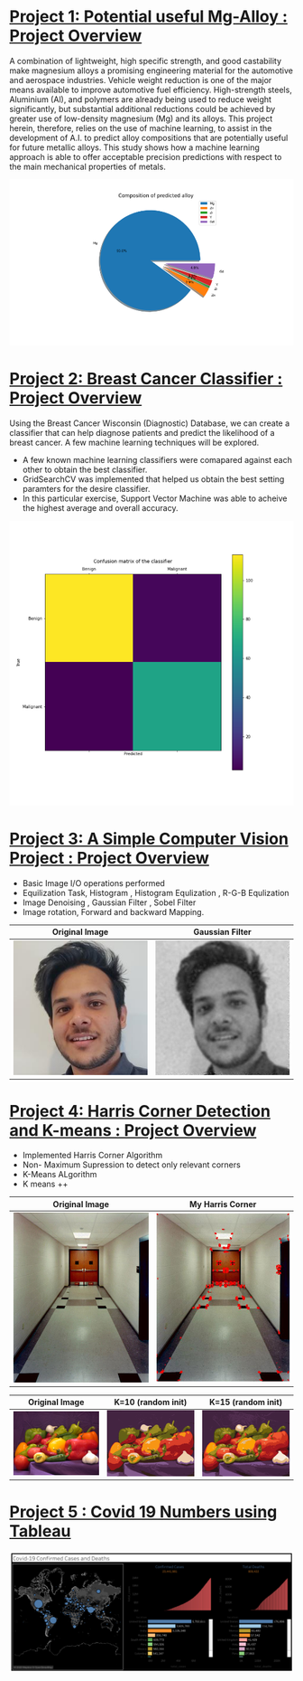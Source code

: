 # [Project 1: Potential useful Mg-Alloy : Project Overview](https://github.com/u6734495-Samyak/Comp4560)

A combination of lightweight, high specific strength, and good castability make magnesium alloys a promising engineering material for the automotive and aerospace industries. Vehicle weight reduction is one of the major means available to improve automotive fuel efficiency. High-strength steels, Aluminium (Al), and polymers are already being used to reduce weight significantly, but substantial additional reductions could be achieved by greater use of low-density magnesium (Mg) and its alloys. This project herein, therefore, relies on the use of machine learning, to assist in the development of A.I. to predict alloy compositions that are potentially useful for future metallic alloys. This study shows how a machine learning approach is able to offer acceptable precision predictions with respect to the main mechanical properties of metals.

![](/images/Pie.png)


# [Project 2: Breast Cancer Classifier : Project Overview](https://github.com/u6734495-Samyak/KaggleBreastCancer)

Using the Breast Cancer Wisconsin (Diagnostic) Database, we can create a classifier that can help diagnose patients and predict the likelihood of a breast cancer. A few machine learning techniques will be explored. 
* A few known machine learning classifiers were comapared against each other to obtain the best classifier.
* GridSearchCV was implemented that helped us obtain the best setting paramters for the desire classifier.
* In this particular exercise, Support Vector Machine was able to acheive the highest average and overall accuracy.

![](/images/metrics.png)


# [Project 3: A Simple Computer Vision Project : Project Overview](https://github.com/u6734495-Samyak/Computer-Vision)

* Basic Image I/O operations performed
* Equilization Task, Histogram , Histogram Equlization , R-G-B Equlization
* Image Denoising , Gaussian Filter , Sobel Filter
* Image rotation, Forward and backward Mapping.

Original Image             |  Gaussian Filter
:-------------------------:|:-------------------------:
![](/images/Q4_crop.jpg)   |  ![](/images/gaussian%20output_3.jpg)




# [Project 4:  Harris Corner Detection and K-means : Project Overview](https://github.com/u6734495-Samyak/Harris-Corner-and-Kmeans)

* Implemented Harris Corner Algorithm
* Non- Maximum Supression to detect only relevant corners
* K-Means ALgorithm
* K means ++


Original Image             |   My Harris Corner
:-------------------------:|:-------------------------:
![](/images/Harris_4.jpg)  |  ![](/images/Corner_4.jpg)



Original Image             |                 K=10 (random init)               |                  K=15 (random init)    
:-------------------------:|:------------------------------------------------:|:-----------------------------------------------:
![](/images/peppers.png)   |  ![](/images/%20pep%20k%20%3D10%20random%20.png) | ![](/images/%20pep%20k%20%3D15%20random%20.png)


# [Project 5 : Covid 19 Numbers using Tableau](https://public.tableau.com/profile/samyak5029#!/vizhome/Covid-19_15983430784780/Dashboard1)

![](/images/Dashboard%201.png)


